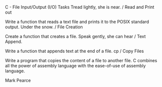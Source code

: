 C - File Input/Output (I/O)
Tasks
Tread lightly, she is near. / Read and Print out

Write a function that reads a text file and prints it to the POSIX standard output.
Under the snow. / File Creation

Create a function that creates a file.
Speak gently, she can hear / Text Append.

Write a function that appends text at the end of a file.
cp / Copy Files

Write a program that copies the content of a file to another file.
C combines all the power of assembly language with the ease-of-use of assembly language.

Mark Pearce


